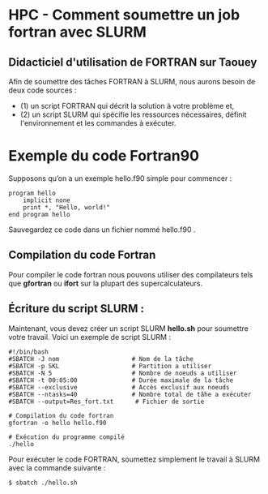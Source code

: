 # HPC - Comment soumettre un job fortran avec SLURM

## Didacticiel d'utilisation de FORTRAN sur Taouey 
Afin de soumettre des tâches FORTRAN à SLURM, nous aurons besoin de deux code sources :

* (1) un script FORTRAN qui décrit la solution à votre problème et,
* (2) un script SLURM qui spécifie les ressources nécessaires, définit l'environnement et les commandes à exécuter.

# Exemple du code Fortran90
Supposons qu’on a un exemple hello.f90 simple pour commencer :

``` FORTRAN
program hello
    implicit none
    print *, "Hello, world!"
end program hello
```

Sauvegardez ce code dans un fichier nommé hello.f90 .

## Compilation du code Fortran 
Pour compiler le code fortran nous pouvons utiliser des compilateurs tels que **gfortran** ou **ifort** sur la plupart des supercalculateurs.


## Écriture du script SLURM :
Maintenant, vous devez créer un script SLURM **hello.sh** pour soumettre votre travail. Voici un exemple de script SLURM :

``` FORTRAN
#!/bin/bash
#SBATCH -J nom                    # Nom de la tâche
#SBATCH -p SKL                    # Partition a utiliser
#SBATCH -N 5                      # Nombre de noeuds a utiliser
#SBATCH -t 00:05:00               # Durée maximale de la tâche
#SBATCH --exclusive               # Accès exclusif aux noeuds
#SBATCH --ntasks=40               # Nombre total de tâhe a exécuter
#SBATCH --output=Res_fort.txt	   # Fichier de sortie

# Compilation du code fortran
gfortran -o hello hello.f90

# Exécution du programme compilé
./hello
```

Pour exécuter le code FORTRAN, soumettez simplement le travail à SLURM avec la commande suivante :
```
$ sbatch ./hello.sh

```

